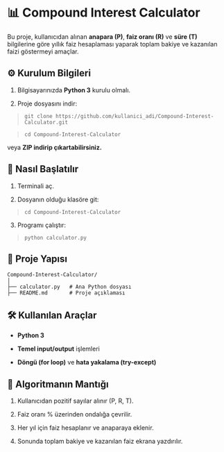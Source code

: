 # 📊 Compound Interest Calculator
Bu proje, kullanıcıdan alınan **anapara (P)**, **faiz oranı (R)** ve **süre (T)** bilgilerine göre yıllık faiz hesaplaması yaparak toplam bakiye ve kazanılan faizi göstermeyi amaçlar.


## ⚙️ Kurulum Bilgileri
1. Bilgisayarınızda **Python 3** kurulu olmalı.

2. Proje dosyasını indir:

>`git clone https://github.com/kullanici_adi/Compound-Interest-Calculator.git`

>`cd Compound-Interest-Calculator`

veya **ZIP indirip çıkartabilirsiniz.**

## 🚀 Nasıl Başlatılır
1. Terminali aç.

2. Dosyanın olduğu klasöre git:

> `cd Compound-Interest-Calculator`

3. Programı çalıştır:  

>`python calculator.py`

## 📂 Proje Yapısı

````
Compound-Interest-Calculator/
│
├── calculator.py   # Ana Python dosyası
├── README.md       # Proje açıklaması
````

## 🛠 Kullanılan Araçlar

* **Python 3**

* **Temel input/output** işlemleri

* **Döngü (for loop)** ve **hata yakalama (try-except)**

## 🔎 Algoritmanın Mantığı
1. Kullanıcıdan pozitif sayılar alınır (P, R, T).

2. Faiz oranı % üzerinden ondalığa çevrilir.

3. Her yıl için faiz hesaplanır ve anaparaya eklenir.

4. Sonunda toplam bakiye ve kazanılan faiz ekrana yazdırılır.